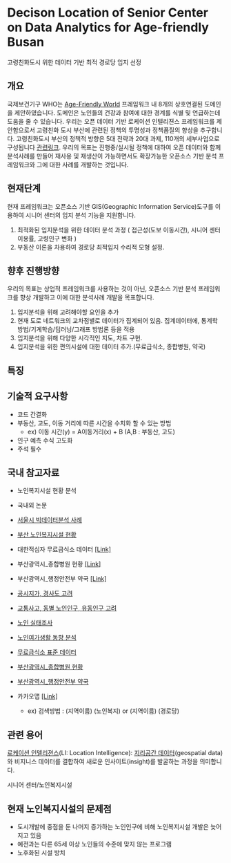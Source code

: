 # Decison Location of Senior Center on Data Analytics for Age-friendly Busan
고령친화도시 위한 데이터 기반 최적 경로당 입지 선정 


## 개요
국제보건기구 WHO는 [Age-Friendly World](https://extranet.who.int/agefriendlyworld/age-friendly-cities-framework/) 프레임워크 내 8개의 상호연결된 도메인을 제안하였습니다. 도메인은 노인들의 건강과 참여에 대한 경계를 식별 및 언급하는데 도움을 줄 수 있습니다. 우리는 오픈 데이터 기반 로케이션 인텔리젼스 프레임워크를 제안함으로서 고령친화 도시 부산에 관련된 정책의 투명성과 정책품질의 향상을 추구합니다. 고령친화도시 부산의 정책적 방향은 5대 전략과 20대 과제, 110개의 세부사업으로 구성됩니다 [관련링크](http://afc.bswdi.re.kr/Main.do). 우리의 목표는 진행중/실시될 정책에 대하여 오픈 데이터와 함께 분석사례를 만들어 재사용 및 재생산이 가능하면서도 확장가능한 오픈소스 기반 분석 프레임워크와 그에 대한 사례를 개발하는 것입니다.

## 현재단계

현재 프레임워크는 오픈소스 기반 GIS(Geographic Information Service)도구를 이용하여 시니어 센터의 입지 분석 기능을 지원합니다. 
1. 최적화된 입지분석을 위한 데이터 분석 과정 ( 접근성(도보 이동시간), 시니어 센터 이용률, 고령인구 변화 )
2. 부동산 이론을 차용하여 경로당 최적입지 수리적 모형 설정.

## 향후 진행방향
우리의 목표는 상업적 프레임워크를 사용하는 것이 아닌, 오픈소스 기반 분석 프레임워크를 향상 개발하고 이에 대한 분석사례 개발을 목표합니다.
1. 입지분석을 위해 고려해야할 요인을 추가
2. 현재 도로 네트워크의 교차점별로 데이터가 집계되어 있음. 집계데이터에, 통계학 방법/기계학습/딥러닝/그래프 방법론 등을 적용
3. 입지분석을 위해 다양한 시각적인 지도, 차트 구현.
4. 입지분석을 위한 편의시설에 대한 데이터 추가.(무료급식소, 종합병원, 약국)


## 특징

## 기술적 요구사항
- 코드 간결화
- 부동산, 고도, 이동 거리에 따른 시간을 수치화 할 수 있는 방법 
  - ex) 이동 시간(y) = A이동거리(x) + B (A,B : 부동산, 고도)
- 인구 예측 수식 고도화
- 주석 필수

## 국내 참고자료
- 노인복지시설 현황 분석
- 국내외 논문
- [서울시 빅데이터분석 사례](https://github.com/pwjdgus/Data_Analytics_for_Age_friendly_busan/blob/main/%EC%B0%B8%EA%B3%A0%EC%9E%90%EB%A3%8C/%EC%84%9C%EC%9A%B8%EC%8B%9C%20%EB%85%B8%EC%9D%B8%EC%97%AC%EA%B0%80%EB%B3%B5%EC%A7%80%EC%8B%9C%EC%84%A4%20%EC%9E%85%EC%A7%80%20%EB%B6%84%EC%84%9D.pdf)
- [부산 노인복지시설 현황](http://www.busansenior.or.kr/04find/01.php)
- 대한적십자 무료급식소 데이터 [[Link]](https://www.data.go.kr/data/15089276/fileData.do)
- 부산광역시_종합병원 현황 [[Link]](https://www.data.go.kr/data/15083386/fileData.do)
- 부산광역시_행정안전부 약국 [[Link]](https://www.data.go.kr/data/15045036/fileData.do)

- [공시지가, 경사도 고려](https://github.com/pwjdgus/Data_Analytics_for_Age_friendly_busan/blob/main/%EC%B0%B8%EA%B3%A0%EC%9E%90%EB%A3%8C/%EA%B3%B5%EC%8B%9C%EC%A7%80%EA%B0%80%2C%20%EA%B2%BD%EC%82%AC%EB%8F%84%20%EA%B3%A0%EB%A0%A4.pdf)
- [교통사고, 동별 노인인구, 유동인구 고려](https://github.com/pwjdgus/Data_Analytics_for_Age_friendly_busan/blob/main/%EC%B0%B8%EA%B3%A0%EC%9E%90%EB%A3%8C/%EA%B5%90%ED%86%B5%EC%82%AC%EA%B3%A0%2C%20%EB%8F%99%EB%B3%84%20%EB%85%B8%EC%9D%B8%EC%9D%B8%EA%B5%AC%2C%20%EC%9C%A0%EB%8F%99%EC%9D%B8%EA%B5%AC%20%EA%B3%A0%EB%A0%A4.pdf)
- [노인 실태조사](https://github.com/pwjdgus/Data_Analytics_for_Age_friendly_busan/blob/main/%EC%B0%B8%EA%B3%A0%EC%9E%90%EB%A3%8C/2020%EB%85%84%EB%8F%84_%EB%85%B8%EC%9D%B8%EC%8B%A4%ED%83%9C%EC%A1%B0%EC%82%AC_%EB%B3%B4%EA%B3%A0%EC%84%9C.pdf)
- [노인여가생활 동향 분석](https://github.com/pwjdgus/Data_Analytics_for_Age_friendly_busan/blob/main/%EC%B0%B8%EA%B3%A0%EC%9E%90%EB%A3%8C/%EC%A0%95%EB%B3%B4%ED%99%94%EC%97%90%20%EB%94%B0%EB%A5%B8%20%EB%85%B8%EC%9D%B8%EC%9D%B8%EA%B5%AC%20%EC%97%AC%EA%B0%80%EC%83%9D%ED%99%9C%20%EB%8F%99%ED%96%A5.pdf)
- [무료급식소 표준 데이터](https://www.data.go.kr/data/15013107/standard.do)
- [부산광역시_종합병원 현황](https://www.data.go.kr/data/15083386/fileData.do)
- [부산광역시_행정안전부 약국](https://www.data.go.kr/data/15045036/fileData.do)
- 카카오맵 [[Link]](https://map.kakao.com/)
  - ex) 검색방법 : (지역이름) (노인복지) or (지역이름) (경로당)

## 관련 용어

[로케이션 인텔리젼스](https://www.esri.com/en-us/location-intelligence)(LI: Location Intelligence): [지리공간 데이터](https://www.ibm.com/topics/geospatial-data)(geospatial data)와 비지니스 데이터를 결합하여 새로운 인사이트(insight)를 발굴하는 과정을 의미합니다.

시니어 센터/노인복지시설


## 현재 노인복지시설의 문제점

- 도시개발에 중점을 둔 나머지 증가하는 노인인구에 비해 노인복지시설 개발은 늦어지고 있음
- 예전과는 다른 65세 이상 노인들의 수준에 맞지 않는 프로그램
- 노후화된 시설 방치
